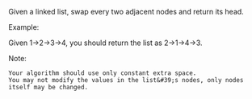 Given a&nbsp;linked list, swap every two adjacent nodes and return its head.

Example:


Given 1-&gt;2-&gt;3-&gt;4, you should return the list as 2-&gt;1-&gt;4-&gt;3.

Note:


	Your algorithm should use only constant extra space.
	You may not modify the values in the list&#39;s nodes, only nodes itself may be changed.

